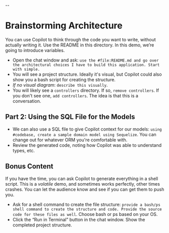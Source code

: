 --
# Brainstorming Architecture

You can use Copilot to think through the code you want to write, without actually writing it. Use the README in this directory. In this demo, we’re going to introduce variables.

  - Open the chat window and ask: `use the #file:README.md and go over the architectural choices I have to build this application. Start with simple.`
  - You will see a project structure. Ideally it's visual, but Copilot could also show you a bash script for creating the structure.
  - *If no visual diagram*: `describe this visually`.
  - You will likely see a `controllers` directory. If so, `remove controllers`. If you don't see one, `add controllers`. The idea is that this is a conversation.

## Part 2: Using the SQL File for the Models

  - We can also use a SQL file to give Copilot context for our models: `using #codebase, create a sample domain model using Sequelize`. You can change out for whatever ORM you're comfortable with.
 - Review the generated code, noting how Copilot was able to understand types, etc.

## Bonus Content
If you have the time, you can ask Copilot to generate everything in a shell script. This is a *volatile* demo, and sometimes works perfectly, other times crashes. You can let the audience know and see if you can get them to push you.

  - Ask for a shell command to create the file structure: `provide a bash/ps shell command to create the structure and code. Provide the source code for these files as well`. Choose bash or ps based on your OS.
  - Click the “Run in Terminal” button in the chat window. Show the completed project structure.